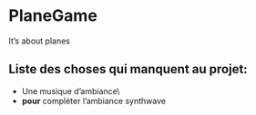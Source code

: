 # PlaneGame

It’s about planes


<h2>Liste des choses qui manquent au projet:</h2>

- Une musique d’ambiance\
- **pour** compléter l’ambiance synthwave
